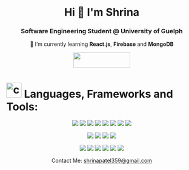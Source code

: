 <h1 align="center">Hi 👋 I'm Shrina</h1>
<h3 align="center">Software Engineering Student @ University of Guelph</h3>
<p align="center">🌱 I’m currently learning <strong>React.js</strong>, <strong>Firebase</strong> and <strong>MongoDB</strong></p>
<p align="center">
  <a href="https://www.linkedin.com/in/shrina359/">
    <img src="https://img.shields.io/badge/LinkedIn-0077B5?style=for-the-badge&logo=linkedin&logoColor=white" width="150" height="40">
  </a>
</p>


# <img src="https://media4.giphy.com/media/v1.Y2lkPTc5MGI3NjExMjNmZjdmZWE4Y2M0MTRkMTI0ZGNlNzI1MDEzZWMwMzgzYWJkMmQ3OCZlcD12MV9pbnRlcm5hbF9naWZzX2dpZklkJmN0PXM/UVG0BN8TOMKkPOJS6e/giphy.gif" alt="coding" width="40"> Languages, Frameworks and Tools:

<p>
  <div align="center">
    <img src="https://img.shields.io/badge/Python-B0DAFF?style=for-the-badge&logo=python&logoColor=black">
    <img src="https://img.shields.io/badge/Java-B0DAFF?style=for-the-badge&logo=openjdk&logoColor=black">
    <img src="https://img.shields.io/badge/C-B0DAFF?style=for-the-badge&logo=c&logoColor=black">
    <img src="https://img.shields.io/badge/Javascript-B0DAFF?style=for-the-badge&logo=javascript&logoColor=black">  
    <img src="https://img.shields.io/badge/HTML-B0DAFF?style=for-the-badge&logo=html5&logoColor=black">
    <img src="https://img.shields.io/badge/CSS-B0DAFF?&style=for-the-badge&logo=css3&logoColor=black">
    <img src="https://img.shields.io/badge/R-B0DAFF?style=for-the-badge&logo=r&logoColor=black">
    <img src="https://img.shields.io/badge/SQLite-B0DAFF?style=for-the-badge&logo=sqLite&logoColor=black">
   </div>
</p>
  
<p>
   <div align="center">
   <img src="https://img.shields.io/badge/jQuery-19A7CE?style=for-the-badge&logo=jquery&logoColor=white">
   <img src="https://img.shields.io/badge/Bootstrap-19A7CE?style=for-the-badge&logo=bootstrap&logoColor=white">
   <img src="https://img.shields.io/badge/Node.js-19A7CE?style=for-the-badge&logo=node.js&logoColor=white">
   <img src="https://img.shields.io/badge/Express.js-19A7CE?style=for-the-badge">
   </div>
</p>
  
<p>
   <div align="center">
    <img src="https://img.shields.io/badge/GIT-146C94?style=for-the-badge&logo=git&logoColor=white">
    <img src="https://img.shields.io/badge/GitLab-146C94?style=for-the-badge&logo=gitlab&logoColor=white">
    <img src="https://img.shields.io/badge/GNU%20Bash-146C94?style=for-the-badge&logo=GNU%20Bash&logoColor=white">
    <img src="https://img.shields.io/badge/Visual_Studio_Code-146C94?style=for-the-badge&logo=visual%20studio%20code&logoColor=white">
    <img src="https://img.shields.io/badge/Trello-146C94?style=for-the-badge&logo=trello&logoColor=white">
    <img src="https://img.shields.io/badge/Slack-146C94?style=for-the-badge&logo=slack&logoColor=white">
   </div>
</p>

<p>
  <div align="center">
    Contact Me: <a href="mailto: shrinapatel359@gmail.com">shrinapatel359@gmail.com</a>
  </div>
</p>
